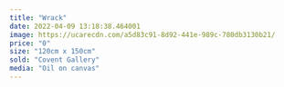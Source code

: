 ```yaml
---
title: "Wrack"
date: 2022-04-09 13:18:38.464001
image: https://ucarecdn.com/a5d83c91-8d92-441e-989c-780db3130b21/
price: "0"
size: "120cm x 150cm"
sold: "Covent Gallery"
media: "Oil on canvas"
---
```


